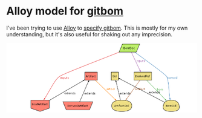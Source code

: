 # Alloy model for [gitbom](https://gitbom.dev)

I've been trying to use [Alloy](https://alloytools.org) to [specify gitbom](gitbom.als). This is mostly for my own understanding, but it's also useful for shaking out any imprecision.

![Alloy spec](images/model.png)